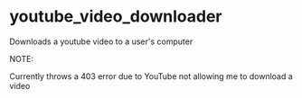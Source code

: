 # youtube_video_downloader
 Downloads a youtube video to a user's computer


NOTE:

Currently throws a 403 error due to YouTube not allowing me to download a video
